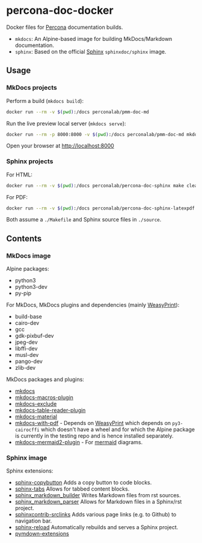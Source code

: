 # percona-doc-docker

Docker files for [Percona](https://www.percona.com/software/documentation/) documentation builds.

- `mkdocs`: An Alpine-based image for building MkDocs/Markdown documentation.
- `sphinx`: Based on the official [Sphinx](https://hub.docker.com/u/sphinxdoc) `sphinxdoc/sphinx` image.

## Usage

### MkDocs projects

Perform a build (`mkdocs build`):

```sh
docker run --rm -v $(pwd):/docs perconalab/pmm-doc-md
```

Run the live preview local server (`mkdocs serve`):

```sh
docker run --rm -p 8000:8000 -v $(pwd):/docs perconalab/pmm-doc-md mkdocs serve -a 0.0.0.0:8000
```

Open your browser at <http://localhost:8000>

### Sphinx projects

For HTML:

```sh
docker run --rm -v $(pwd):/docs perconalab/percona-doc-sphinx make clean html
```

For PDF:

```sh
docker run --rm -v $(pwd):/docs perconalab/percona-doc-sphinx-latexpdf make latexpdf
```

Both assume a `./Makefile` and Sphinx source files in `./source`.

## Contents

### MkDocs image

Alpine packages:

- python3
- python3-dev
- py-pip

For MkDocs, MkDocs plugins and dependencies (mainly [WeasyPrint](https://weasyprint.org/)):

- build-base
- cairo-dev
- gcc
- gdk-pixbuf-dev
- jpeg-dev
- libffi-dev
- musl-dev
- pango-dev
- zlib-dev

MkDocs packages and plugins:

- [mkdocs](https://www.mkdocs.org/)
- [mkdocs-macros-plugin](https://pypi.org/project/mkdocs-macros-plugin/)
- [mkdocs-exclude](https://pypi.org/project/mkdocs-exclude/)
- [mkdocs-table-reader-plugin](https://pypi.org/project/mkdocs-table-reader-plugin/)
- [mkdocs-material](https://pypi.org/project/mkdocs-material/)
- [mkdocs-with-pdf](https://pypi.org/project/mkdocs-with-pdf/) - Depends on [WeasyPrint](https://weasyprint.readthedocs.io/) which depends on `py3-cairocffi` which doesn't have a wheel and for which the Alpine package is currently in the testing repo and is hence installed separately.
- [mkdocs-mermaid2-plugin](https://github.com/fralau/mkdocs-mermaid2-plugin) - For [mermaid](https://mermaid-js.github.io/mermaid/) diagrams.

### Sphinx image

Sphinx extensions:

- [sphinx-copybutton](https://sphinx-copybutton.readthedocs.io/) Adds a copy button to code blocks.
- [sphinx-tabs](https://pypi.org/project/sphinx-tabs/) Allows for tabbed content blocks.
- [sphinx_markdown_builder](https://pypi.org/project/sphinx-markdown-builder/) Writes Markdown files from rst sources.
- [sphinx_markdown_parser](https://pypi.org/project/sphinx-markdown-parser/) Allows for Markdown files in a Sphinx/rst project.
- [sphinxcontrib-srclinks](https://pypi.org/project/sphinxcontrib-srclinks/) Adds various page links (e.g. to Github) to navigation bar.
- [sphinx-reload](https://pypi.org/project/sphinx-reload/) Automatically rebuilds and serves a Sphinx project.
- [pymdown-extensions](https://facelessuser.github.io/pymdown-extensions/)
